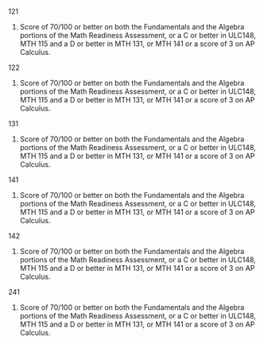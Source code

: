 121

1. Score of 70/100 or better on both the Fundamentals and the Algebra portions of the Math Readiness Assessment, or a C or better in ULC148, MTH 115 and a D or better in MTH 131, or MTH 141 or a score of 3 on AP Calculus.


122

1. Score of 70/100 or better on both the Fundamentals and the Algebra portions of the Math Readiness Assessment, or a C or better in ULC148, MTH 115 and a D or better in MTH 131, or MTH 141 or a score of 3 on AP Calculus.


131

1. Score of 70/100 or better on both the Fundamentals and the Algebra portions of the Math Readiness Assessment, or a C or better in ULC148, MTH 115 and a D or better in MTH 131, or MTH 141 or a score of 3 on AP Calculus.


141

1. Score of 70/100 or better on both the Fundamentals and the Algebra portions of the Math Readiness Assessment, or a C or better in ULC148, MTH 115 and a D or better in MTH 131, or MTH 141 or a score of 3 on AP Calculus.

142

1. Score of 70/100 or better on both the Fundamentals and the Algebra portions of the Math Readiness Assessment, or a C or better in ULC148, MTH 115 and a D or better in MTH 131, or MTH 141 or a score of 3 on AP Calculus.

241

1. Score of 70/100 or better on both the Fundamentals and the Algebra portions of the Math Readiness Assessment, or a C or better in ULC148, MTH 115 and a D or better in MTH 131, or MTH 141 or a score of 3 on AP Calculus.

